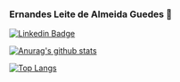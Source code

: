 
<!--
**endsalone/endsalone** is a ✨ _special_ ✨ repository because its `README.md` (this file) appears on your GitHub profile.

Here are some ideas to get you started:

- 🔭 I’m currently working on ...
- 🌱 I’m currently learning ...
- 👯 I’m looking to collaborate on ...
- 🤔 I’m looking for help with ...
- 💬 Ask me about ...
- 📫 How to reach me: ...
- 😄 Pronouns: ...
- ⚡ Fun fact: ...
-->

### Ernandes Leite de Almeida Guedes 🤘

[![Linkedin Badge](https://img.shields.io/badge/linkedin-%230077B5.svg?&style=for-the-badge&logo=linkedin&logoColor=white&link=https://www.linkedin.com/in/ernandesguedes/)](https://www.linkedin.com/in/ernandesguedes/)

[![Anurag's github stats](https://github-readme-stats.vercel.app/api?username=endsalone)](https://github.com/endsalone)

[![Top Langs](https://github-readme-stats.vercel.app/api/top-langs/?username=endsalone&exclude_repo=github-readme-stats,anuraghazra.github.io&langs_count=20&hide=ruby,puppet,shell,c,perl)](https://github.com/endsalone)
